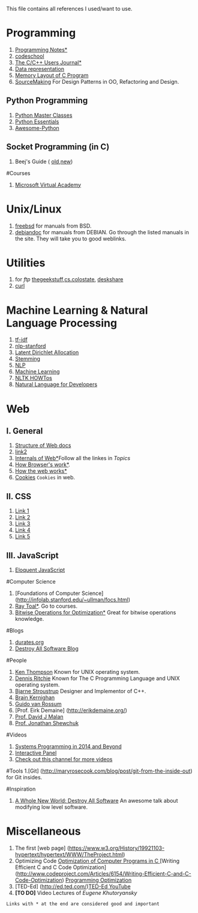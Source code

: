 This file contains all references I used/want to use.
# Programming
1. [Programming Notes\*](https://www.ntu.edu.sg/home/ehchua/programming/index.html)
2. [codeschool](codeschool.org)
3. [The C/C++ Users Journal\*](http://collaboration.cmc.ec.gc.ca/science/rpn/biblio/ddj/Website/articles/)
4. [Data representation](http://www.willamette.edu/~gorr/classes/cs130/lectures/data_rep.htm)
5. [Memory Layout of C Program](http://www.geeksforgeeks.org/memory-layout-of-c-program/)
6. [SourceMaking](https://sourcemaking.com/) For Design Patterns in OO, Refactoring and Design.


## Python Programming
1. [Python Master Classes](http://www.dabeaz.com/finalgenerator/)
2. [Python Essentials](http://www.programiz.com/article/python-self-why)
3. [Awesome-Python](http://awesome-python.com/)


## Socket Programming (in C)
1. Beej's Guide ( [old](http://www.gta.ufrj.br/ensino/eel878/sockets/index.html),[new](http://beej.us/guide/bgnet/output/html/multipage/index.html))


#Courses
1. [Microsoft Virtual Academy](https://mva.microsoft.com/)


# Unix/Linux
1. [freebsd](https://www.freebsd.org/doc/en_US.ISO8859-1/books/handbook/) for manuals from BSD.
2. [debiandoc](https://www.debian.org/doc/) for manuals from DEBIAN. Go through the listed manuals in the site. They will take you to good weblinks.

# Utilities
1. for *ftp* [thegeekstuff](http://www.thegeekstuff.com/2010/06/ftp-sftp-tutorial/),[cs.colostate](https://www.cs.colostate.edu/helpdocs/ftp.html), [deskshare](http://www.deskshare.com/resources/articles/ftp-how-to.aspx)
2. [curl](http://www.thegeekstuff.com/2012/04/curl-examples/)


# Machine Learning & Natural Language Processing
1. [tf-idf](http://www.tfidf.com/)
2. [nlp-stanford](http://nlp.stanford.edu/IR-book/html/htmledition/contents-1.html)
3. [Latent Dirichlet Allocation](http://blog.echen.me/2011/08/22/introduction-to-latent-dirichlet-allocation/)
4. [Stemming](https://xapian.org/docs/stemming.html)
5. [NLP](http://www.isi.edu/natural-language/teaching/cs544/spring13/)
6. [Machine Learning](cs229.stanford.edu/materials.html)
7. [NLTK HOWTos](http://www.nltk.org/howto/)
8. [Natural Language for Developers](https://wit.ai/)

# Web

## I. General
1. [Structure of Web docs](https://www.w3.org/TR/WD-html40-970708/struct/structop.html)
2. [link2](https://www.w3.org/TR/WD-html40-970708/contents.html)
3. [Internals of Web\*](https://developers.google.com/web/fundamentals/performance/critical-rendering-path/?hl=en)Follow all the linkes in *Topics*
4. [How Browser's work\*](http://taligarsiel.com/Projects/howbrowserswork1.htm).
5. [How the web works\*](http://www.garshol.priv.no/download/text/http-tut.html)
6. [Cookies](https://www.youtube.com/watch?v=LHSSY8QNvew) `Cookies` in web.

## II. CSS
1. [Link 1](https://specificity.keegan.st/)
2. [Link 2](https://css-tricks.com/snippets/css/a-guide-to-flexbox/)
3. [Link 3](http://css-tricks.com/)
4. [Link 4](https://developer.mozilla.org/en/docs/Web/CSS/Specificity)
5. [Link 5](http://flukeout.github.io/)

## III. JavaScript
1. [Eloquent JavaScript](http://eloquentjavascript.net/)


#Computer Science
1. [Foundations of Computer Science] (http://infolab.stanford.edu/~ullman/focs.html)
2. [Ray Toal\*](http://cs.lmu.edu/~ray/). Go to courses.
3. [Bitwise Operations for Optimization*](http://guru.multimedia.cx/category/optimization/) Great for bitwise operations knowledge.


#Blogs
1. [durates.org](http://duartes.org/gustavo/blog/archives/)
2. [Destroy All Software Blog](https://www.destroyallsoftware.com/blog/)

#People
1. [Ken Thompson](http://amturing.acm.org/award_winners/thompson_4588371.cfm) Known for UNIX operating system.
2. [Dennis Ritchie](http://amturing.acm.org/award_winners/ritchie_1506389.cfm) Known for The C Programming Language and UNIX operating system.
3. [Bjarne Stroustrup](http://www.stroustrup.com/) Designer and Implementor of C++.
4. [Brain Kernighan](https://www.cs.princeton.edu/~bwk/)
5. [Guido van Rossum](https://www.python.org/~guido/)
6. [Prof. Eirk Demaine] (http://erikdemaine.org/)
7. [Prof. David J Malan](http://cs.harvard.edu/malan/)
8. [Prof. Jonathan Shewchuk](https://people.eecs.berkeley.edu/~jrs/)

#Videos
1. [Systems Programming in 2014 and Beyond](https://channel9.msdn.com/Events/Lang-NEXT/Lang-NEXT-2014/Panel-Systems-Programming-Languages-in-2014-and-Beyond)
2. [Interactive Panel](https://channel9.msdn.com/Events/GoingNative/GoingNative-2012/Interactive-Panel-Ask-Us-Anything-?ocid=relatedsession)
3. [Check out this channel for more videos](https://channel9.msdn.com/)

#Tools
1.[Git] (http://maryrosecook.com/blog/post/git-from-the-inside-out) for Git insides.

#Inspiration
1. [A Whole New World: Destroy All Software](https://www.destroyallsoftware.com/talks/a-whole-new-world) An awesome talk about modifying low level software.


# Miscellaneous
1. The first [web page] (https://www.w3.org/History/19921103-hypertext/hypertext/WWW/TheProject.html)
2. Optimizing Code [Optimization of Computer Programs in C ](http://icps.u-strasbg.fr/~bastoul/local_copies/lee.html) [Writing Efficient C and C Code Optimization] (http://www.codeproject.com/Articles/6154/Writing-Efficient-C-and-C-Code-Optimization) [Programming Optimization](http://www.azillionmonkeys.com/qed/optimize.html)
3. [TED-Ed] (http://ed.ted.com/)[TED-Ed YouTube](https://www.youtube.com/user/TEDEducation)
4. **[TO DO]** Video Lectures of *Eugene Khutoryansky* 


`Links with * at the end are considered good and important`
